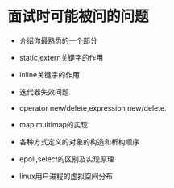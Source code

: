 面试时可能被问的问题
===

* 介绍你最熟悉的一个部分

* static,extern关键字的作用

* inline关键字的作用

* 迭代器失效问题

* operator new/delete,expression new/delete.

* map,multimap的实现

* 各种方式定义的对象的构造和析构顺序

* epoll,select的区别及实现原理

* linux用户进程的虚拟空间分布